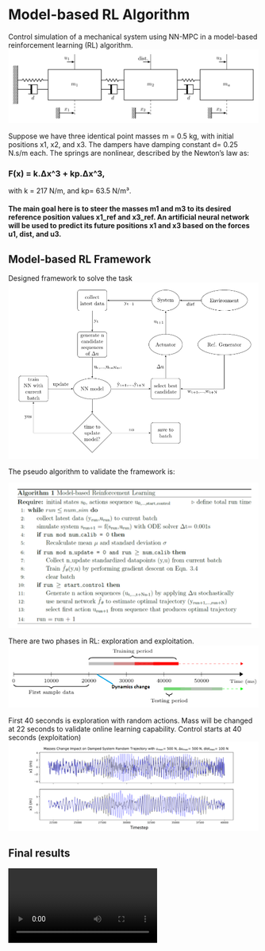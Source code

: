 
# Model-based RL Algorithm
Control simulation of a mechanical system using NN-MPC in a model-based reinforcement learning (RL) algorithm.
![Screenshot](mass-spring-damper.png)

Suppose we have three identical point masses m = 0.5 kg, with initial positions x1, x2, and x3. The dampers have damping constant d= 0.25 N.s/m each. The springs are nonlinear, described by the Newton’s law as:

### F(x) = k.Δx^3 + kp.Δx^3,

with k = 217 N/m, and kp= 63.5 N/m³. 

#### The main goal here is to steer the masses m1 and m3 to its desired reference position values x1_ref and x3_ref. An artificial neural network will be used to predict its future positions x1 and x3 based on the forces u1, dist, and u3.

## Model-based RL Framework
Designed framework to solve the task
![framework](flowchartreinf.png)

The pseudo algorithm to validate the framework is:

![algo](algo.png)

There are two phases in RL: exploration and exploitation.
![testingmethod](testing_method.png)

First 40 seconds is exploration with random actions. Mass will be changed at 22 seconds to validate online learning capability. Control starts at 40 seconds (exploitation)
![changemass](effectchangemass22.png)

## Final results
![result](Control_result_nodist.mp4)


